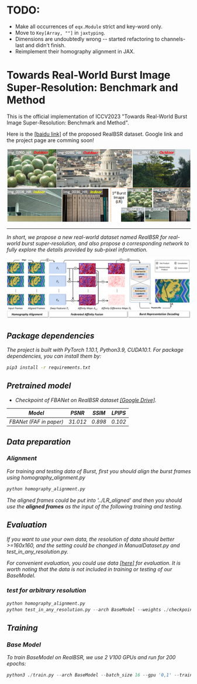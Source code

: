 # TODO:

- Make all occurrences of `eqx.Module` strict and key-word only.
- Move to `Key[Array, ""]` in `jaxtyping`.
- Dimensions are undoubtedly wrong -- started refactoring to channels-last and didn't finish.
- Reimplement their homography alignment in JAX.

# Towards Real-World Burst Image Super-Resolution: Benchmark and Method 
This is the official implementation of ICCV2023 "Towards Real-World Burst Image Super-Resolution: Benchmark and Method".

Here is the [[baidu link]](https://pan.baidu.com/s/1xVsCXPDK8bLTHZJNr_ygWQ?pwd=1m2e) of the proposed RealBSR dataset. Google link and the project page are comming soon!

![Details](figs/realbsr_eg.png)
<hr>
<i> In short, we propose a new real-world dataset named RealBSR for real-world burst super-resolution, and also propose a corresponding network to fully explore the details provided by sub-pixel information.

![Overview](figs/Framework.png)

## Package dependencies
The project is built with PyTorch 1.10.1, Python3.9, CUDA10.1. For package dependencies, you can install them by:
```bash
pip3 install -r requirements.txt
```

## Pretrained model

- Checkpoint of FBANet on RealBSR dataset [[Google Drive]](https://drive.google.com/file/d/1Gc-xp_MAi6_rLTfEAT9N50ERgbfz3b4A/view?usp=drive_link).

|               Model                |  PSNR  | SSIM  | LPIPS |
|:----------------------------------:|:------:|:-----:|:-----:|
|       FBANet (FAF in paper)        | 31.012 | 0.898 | 0.102 |

## Data preparation 
### Alignment
For training and testing data of Burst, first you should align the burst frames using homography_alignment.py
```python
python homography_alignment.py
```
The aligned frames could be put into '../LR_aligned' and then you should use the **aligned frames** as the input of the following training and testing.


## Evaluation
If you want to use your own data, the resolution of data should better >=160x160, and the setting could be changed in ManualDataset.py and test_in_any_resolution.py.

For convenient evaluation, you could use data [[here]](https://drive.google.com/file/d/1I9WZCB8MGEc4MJe_WJXhx50AakbK15aL/view?usp=sharing) for evaluation.
It is worth noting that the data is not included in training or testing of our BaseModel.

### test for arbitrary resolution

```python
python homography_alignment.py
python test_in_any_resolution.py --arch BaseModel --weights ./checkpoints/FAF/model_best.pth --save_images
```


## Training
### Base Model
To train BaseModel on RealBSR, we use 2 V100 GPUs and run for 200 epochs:

```python
python3 ./train.py --arch BaseModel --batch_size 16 --gpu '0,1' --train_ps 160 --env 64_0523_MotionMFSR_FAF --embed_dim 64 --warmup
```

